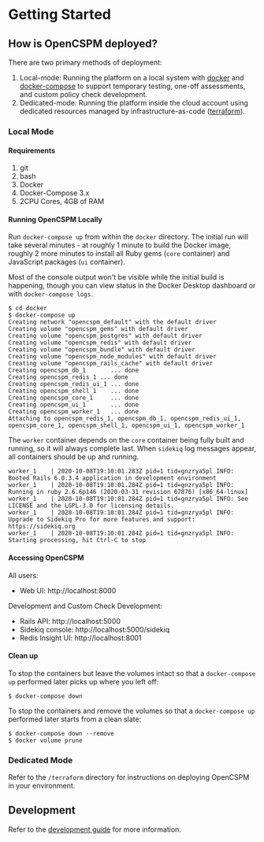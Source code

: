 # Getting Started

## How is OpenCSPM deployed?

There are two primary methods of deployment:

1. Local-mode: Running the platform on a local system with [docker](https://docker.com) and [docker-compose](https://docker/com/compose) to support temporary testing, one-off assessments, and custom policy check development.
2. Dedicated-mode: Running the platform inside the cloud account using dedicated resources managed by infrastructure-as-code ([terraform](https://terraform.io)).

### Local Mode

#### Requirements
1. git
2. bash
3. Docker
4. Docker-Compose 3.x
5. 2CPU Cores, 4GB of RAM

#### Running OpenCSPM Locally

Run `docker-compose up` from within the `docker` directory. The initial run will take several minutes - at roughly 1 minute to build the Docker image, roughly 2 more minutes to install all Ruby gems (`core` container) and JavaScript packages (`ui` container).

Most of the console output won't be visible while the initial build is happening, though you can view status in the Docker Desktop dashboard or with `docker-compose logs`. 

```console
$ cd docker
$ docker-compose up
Creating network "opencspm_default" with the default driver
Creating volume "opencspm_gems" with default driver
Creating volume "opencspm_postgres" with default driver
Creating volume "opencspm_redis" with default driver
Creating volume "opencspm_bundle" with default driver
Creating volume "opencspm_node_modules" with default driver
Creating volume "opencspm_rails_cache" with default driver
Creating opencspm_db_1       ... done
Creating opencspm_redis_1 ... done
Creating opencspm_redis_ui_1 ... done
Creating opencspm_shell_1    ... done
Creating opencspm_core_1     ... done
Creating opencspm_ui_1       ... done
Creating opencspm_worker_1   ... done
Attaching to opencspm_redis_1, opencspm_db_1, opencspm_redis_ui_1, opencspm_core_1, opencspm_shell_1, opencspm_ui_1, opencspm_worker_1
```

The `worker` container depends on the `core` container being fully built and running, so it will always complete last. When `sidekiq` log messages appear, all containers should be up and running.

```console
worker_1    | 2020-10-08T19:10:01.283Z pid=1 tid=gnzrya5pl INFO: Booted Rails 6.0.3.4 application in development environment
worker_1    | 2020-10-08T19:10:01.284Z pid=1 tid=gnzrya5pl INFO: Running in ruby 2.6.6p146 (2020-03-31 revision 67876) [x86_64-linux]
worker_1    | 2020-10-08T19:10:01.284Z pid=1 tid=gnzrya5pl INFO: See LICENSE and the LGPL-3.0 for licensing details.
worker_1    | 2020-10-08T19:10:01.284Z pid=1 tid=gnzrya5pl INFO: Upgrade to Sidekiq Pro for more features and support: https://sidekiq.org
worker_1    | 2020-10-08T19:10:01.284Z pid=1 tid=gnzrya5pl INFO: Starting processing, hit Ctrl-C to stop
```

#### Accessing OpenCSPM

All users:

* Web UI: http://localhost:8000

Development and Custom Check Development:

* Rails API: http://localhost:5000
* Sidekiq console: http://localhost:5000/sidekiq
* Redis Insight UI: http://localhost:8001

#### Clean up

To stop the containers but leave the volumes intact so that a `docker-compose up` performed later picks up where you left off:

```console
$ docker-compose down
```
To stop the containers and remove the volumes so that a `docker-compose up` performed later starts from a clean slate:

```console
$ docker-compose down --remove
$ docker volume prune
```

### Dedicated Mode

Refer to the `/terraform` directory for instructions on deploying OpenCSPM in your environment.

## Development

Refer to the [development guide](site/development.md) for more information.
